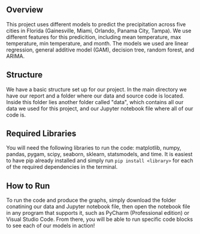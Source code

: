 ## Overview
This project uses different models to predict the precipitation across five cities in Florida (Gainesville, Miami, Orlando, Panama City, Tampa). 
We use different features for this predicition, including mean temperature, max temperature, min temperature, and month.
The models we used are linear regression, general additive model (GAM), decision tree, random forest, and ARIMA.

## Structure
We have a basic structure set up for our project. In the main directory we have our report and a folder where our data and source code is located.
Inside this folder lies another folder called "data", which contains all our data we used for this project, and our Jupyter notebook file where all of our code is.

## Required Libraries
You will need the following libraries to run the code: matplotlib, numpy, pandas, pygam, scipy, seaborn, sklearn, statsmodels, and time. It is easiest to have pip already installed and simply run `pip install <library>` for each of the required dependencies in the terminal.

## How to Run
To run the code and produce the graphs, simply download the folder conatining our data and Jupyter notebook file, then open the notebook file in any program that supports it, such as PyCharm (Professional edition) or Visual Studio Code.
From there, you will be able to run specific code blocks to see each of our models in action!
